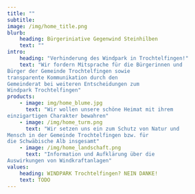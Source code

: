 ```yaml
---
title: ""
subtitle: 
image: /img/home_title.png
blurb:
    heading: Bürgeriniative Gegenwind Steinhilben
    text: ""
intro:
    heading: "Verhinderung des Windpark in Trochtelfingen!"
    text: "Wir fordern Mitsprache für die Bürgerinnen und
Bürger der Gemeinde Trochtelfingen sowie
transparente Kommunikation durch den
Gemeinderat bei weiteren Entscheidungen zum
Windpark Trochtelfingen"
products:
    - image: img/home_blume.jpg
      text: "Wir wollen unsere schöne Heimat mit ihrem
einzigartigen Charakter bewahren"
    - image: /img/home_turm.png
      text: "Wir setzen uns ein zum Schutz von Natur und
Mensch in der Gemeinde Trochtelfingen bzw. für
die Schwäbische Alb insgesamt"
    - image: /img/home_landschaft.png
      text: "Information und Aufklärung über die
Auswirkungen von Windkraftanlagen"
values:
    heading: WINDPARK Trochtelfingen? NEIN DANKE!
    text: TODO
---
```


